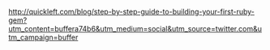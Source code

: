 http://quickleft.com/blog/step-by-step-guide-to-building-your-first-ruby-gem?utm_content=buffera74b6&utm_medium=social&utm_source=twitter.com&utm_campaign=buffer
